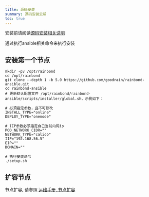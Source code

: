 ```yaml
--- 
title: 源码安装
summary: 源码安装云帮 
toc: true 
--- 
```



安装前请阅读[源码安装相关说明](https://github.com/goodrain/rainbond-ansible/tree/devel/docs/guide)  

通过执行ansible相关命令来执行安装

## 安装第一个节点

```
mkdir -pv /opt/rainbond
cd /opt/rainbond
git clone --depth 1 -b 5.0 https://github.com/goodrain/rainbond-ansible.git 
cd rainbond-ansible
# 更新默认配置文件 /opt/rainbond/rainbond-ansible/scripts/installer/global.sh，示例如下：

# 必须指定参数，且不可修改
INSTALL_TYPE="online"
DEPLOY_TYPE="onenode"

# IIP参数必须指定自己当前内网ip
POD_NETWORK_CIDR=""
NETWORK_TYPE="calico"
IIP="192.168.56.5"
EIP=""
DOMAIN=""

# 执行安装命令
./setup.sh

```

## 扩容节点

节点扩容, 请参照 [运维手册, 节点扩容](../operation-manual/cluster-management/add-node.html) 
